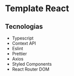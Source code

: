 # Template React


## Tecnologias
- Typescript
- Context API
- Eslint
- Prettier
- Axios
- Styled Components
- React Router DOM
